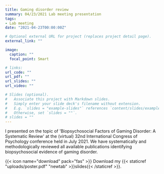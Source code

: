 ```yaml
---
title: Gaming disorder review
summary: 04/23/2021 Lab meeting presentation
tags:
- Lab meeting
date: "2021-04-23T00:00:00Z"

# Optional external URL for project (replaces project detail page).
external_link: ""

image:
  caption: ""
  focal_point: Smart

# links:
url_code: ""
url_pdf: ""
url_slides: ""
url_video: ""

# Slides (optional).
#   Associate this project with Markdown slides.
#   Simply enter your slide deck's filename without extension.
#   E.g. `slides = "example-slides"` references `content/slides/example-slides.md`.
#   Otherwise, set `slides = ""`.
# slides = ""
---
```


I presented on the topic of 'Biopsychosocial Factors of Gaming Disorder: A Systematic Review' at the (virtual) 32nd International Congress of Psychology conference held in July 2021. We have systematically and methodologically reviewed all available publications identifying biopsychosocial evidence of gaming disorder.

{{< icon name="download" pack="fas" >}} Download my {{< staticref "uploads/poster.pdf" "newtab" >}}slides{{< /staticref >}}.